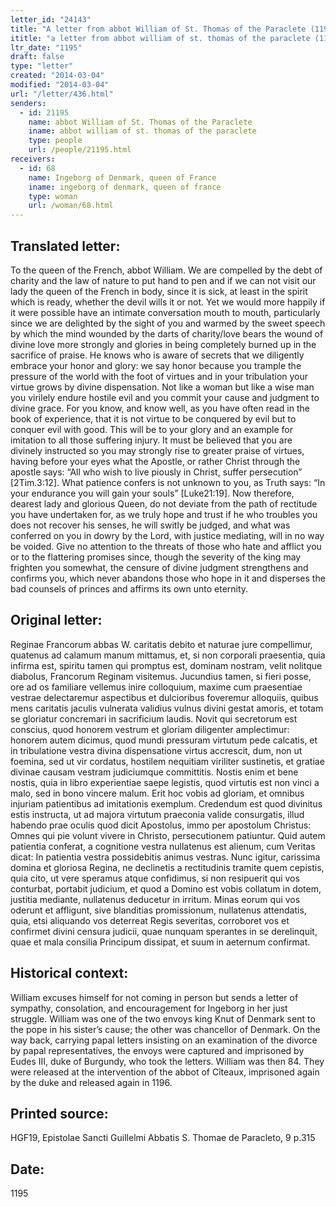 ```yaml
---
letter_id: "24143"
title: "A letter from abbot William of St. Thomas of the Paraclete (1195)"
ititle: "a letter from abbot william of st. thomas of the paraclete (1195)"
ltr_date: "1195"
draft: false
type: "letter"
created: "2014-03-04"
modified: "2014-03-04"
url: "/letter/436.html"
senders:
  - id: 21195
    name: abbot William of St. Thomas of the Paraclete
    iname: abbot william of st. thomas of the paraclete
    type: people
    url: /people/21195.html
receivers:
  - id: 68
    name: Ingeborg of Denmark, queen of France
    iname: ingeborg of denmark, queen of france
    type: woman
    url: /woman/68.html
---
```

<h2> Translated letter:</h2>To the queen of the French, abbot William.
We are compelled by the debt of charity and the law of nature to put hand to pen and if we can not visit our lady the queen of the French in body, since it is sick, at least in the spirit which is ready, whether the devil wills it or not.  Yet we would more happily if it were possible have an intimate conversation mouth to mouth, particularly since we are delighted by the sight of you and warmed by the sweet speech by which the mind wounded by the darts of charity/love bears the wound of divine love more strongly and glories in being completely burned up in the sacrifice of praise.  He knows who is aware of secrets that we diligently embrace your honor and glory:  we say honor because you trample the pressure of the world with the foot of virtues and in your tribulation your virtue grows by divine dispensation.  Not like a woman but like a wise man you virilely endure hostile evil and you commit your cause and judgment to divine grace.  For you know, and know well, as you have often read in the book of experience, that it is not virtue to be conquered by evil but to conquer evil with good.  This will be to your glory and an example for imitation to all those suffering injury.  It must be believed that you are divinely instructed so you may strongly rise to greater praise of virtues, having before your eyes what the Apostle, or rather Christ through the apostle says:  “All who wish to live piously in Christ, suffer persecution” [2Tim.3:12].  What patience confers is not unknown to you, as Truth says:  “In your endurance you will gain your souls” [Luke21:19].  Now therefore, dearest lady and glorious Queen, do not deviate from the path of rectitude you have undertaken for, as we truly hope and trust if he who troubles you does not recover his senses, he will switly be judged, and what was conferred on you in dowry by the Lord, with justice mediating, will in no way be voided.  Give no attention to the threats of those who hate and afflict you or to the flattering promises since, though the severity of the king may frighten you somewhat, the censure of divine judgment strengthens and confirms you, which never abandons those who hope in it and disperses the bad counsels of princes and affirms its own unto eternity.
<h2 class="mt-4"> Original letter:</h2>Reginae Francorum abbas W. caritatis debito et naturae jure compellimur, quatenus ad calamum manum mittamus, et, si non corporali praesentia, quia infirma est, spiritu tamen qui promptus est, dominam nostram, velit nolitque diabolus, Francorum Reginam visitemus. Jucundius tamen, si fieri posse, ore ad os familiare vellemus inire colloquium, maxime cum praesentiae vestrae delectaremur aspectibus et dulcioribus foveremur alloquiis, quibus mens caritatis jaculis vulnerata validius vulnus divini gestat amoris, et totam se gloriatur concremari in sacrificium laudis. Novit qui secretorum est conscius, quod honorem vestrum et gloriam diligenter amplectimur: honorem autem dicimus, quod mundi pressuram virtutum pede calcatis, et in tribulatione vestra divina dispensatione virtus accrescit, dum, non ut foemina, sed ut vir cordatus, hostilem nequitiam viriliter sustinetis, et gratiae divinae causam vestram judiciumque committitis. Nostis enim et bene nostis, quia in libro experientiae saepe legistis, quod virtutis est non vinci a malo, sed in bono vincere malum. Erit hoc vobis ad gloriam, et omnibus injuriam patientibus ad imitationis exemplum. Credendum est quod divinitus estis instructa, ut ad majora virtutum praeconia valide consurgatis, illud habendo prae oculis quod dicit Apostolus, immo per apostolum Christus: Omnes qui pie volunt vivere in Christo, persecutionem patiuntur. Quid autem patientia conferat, a cognitione vestra nullatenus est alienum, cum Veritas dicat: In patientia vestra possidebitis animus vestras. Nunc igitur, carissima domina et gloriosa Regina, ne declinetis a rectitudinis tramite quem cepistis, quia cito, ut vere speramus atque confidimus, si non resipuerit qui vos conturbat, portabit judicium, et quod a Domino est vobis collatum in dotem, justitia mediante, nullatenus deducetur in irritum. Minas eorum qui vos oderunt et affligunt, sive blanditias promissionum, nullatenus attendatis, quia, etsi aliquando vos deterreat Regis severitas, corroboret vos et confirmet divini censura judicii, quae nunquam sperantes in se derelinquit, quae et mala consilia Principum dissipat, et suum in aeternum confirmat.
<h2 class="mt-4"> Historical context:</h2>William excuses himself for not coming in person but sends a letter of sympathy, consolation, and encouragement for Ingeborg in her just struggle.  William was one of the two envoys king Knut of Denmark sent to the pope in his sister’s cause; the other was chancellor of Denmark.  On the way back, carrying papal letters insisting on an examination of the divorce by papal representatives, the envoys were captured and imprisoned by Eudes III, duke of Burgundy, who took the letters.  William was then 84.  They were released at the intervention of the abbot of Cîteaux, imprisoned again by the duke and released again in 1196.
<h2 class="mt-4"> Printed source:</h2>HGF19, Epistolae Sancti Guillelmi Abbatis S. Thomae de Paracleto, 9 p.315
<h2 class="mt-4"> Date:</h2>1195